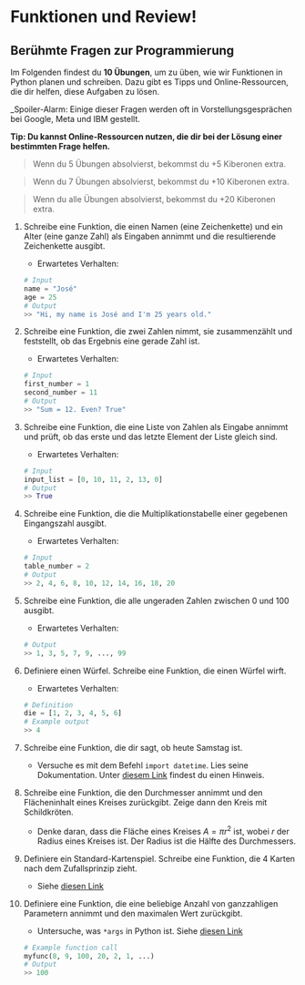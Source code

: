 # Funktionen und Review!

## Berühmte Fragen zur Programmierung

Im Folgenden findest du **10 Übungen**, um zu üben, wie wir Funktionen in Python planen und schreiben. 
Dazu gibt es Tipps und Online-Ressourcen, die dir helfen, diese Aufgaben zu lösen.

_Spoiler-Alarm: Einige dieser Fragen werden oft in Vorstellungsgesprächen bei Google, Meta und IBM gestellt.

**Tip: Du kannst Online-Ressourcen nutzen, die dir bei der Lösung einer bestimmten Frage helfen.**

> Wenn du 5 Übungen absolvierst, bekommst du +5 Kiberonen extra. 

> Wenn du 7 Übungen absolvierst, bekommst du +10 Kiberonen extra. 

> Wenn du alle Übungen absolvierst, bekommst du +20 Kiberonen extra. 

1. Schreibe eine Funktion, die einen Namen (eine Zeichenkette) und ein Alter (eine ganze Zahl) als Eingaben annimmt und die resultierende Zeichenkette ausgibt. 

    - Erwartetes Verhalten:
    
    ```python
    # Input
    name = "José"
    age = 25
    # Output
    >> "Hi, my name is José and I'm 25 years old."
    ```

2. Schreibe eine Funktion, die zwei Zahlen nimmt, sie zusammenzählt und feststellt, ob das Ergebnis eine gerade Zahl ist. 

    - Erwartetes Verhalten:
    
    ```python
    # Input
    first_number = 1
    second_number = 11
    # Output
    >> "Sum = 12. Even? True"
    ```

3. Schreibe eine Funktion, die eine Liste von Zahlen als Eingabe annimmt und prüft, ob das erste und das letzte Element der Liste gleich sind.

    - Erwartetes Verhalten:
    
    ```python
    # Input
    input_list = [0, 10, 11, 2, 13, 0]
    # Output
    >> True
    ```

4. Schreibe eine Funktion, die die Multiplikationstabelle einer gegebenen Eingangszahl ausgibt. 

    - Erwartetes Verhalten:
    
    ```python
    # Input
    table_number = 2
    # Output
    >> 2, 4, 6, 8, 10, 12, 14, 16, 18, 20
    ```

5. Schreibe eine Funktion, die alle ungeraden Zahlen zwischen 0 und 100 ausgibt. 

    - Erwartetes Verhalten:
    
    ```python
    # Output
    >> 1, 3, 5, 7, 9, ..., 99
    ```

6. Definiere einen Würfel. Schreibe eine Funktion, die einen Würfel wirft.

    - Erwartetes Verhalten:
    
    ```python
    # Definition
    die = [1, 2, 3, 4, 5, 6]
    # Example output
    >> 4
    ```

7. Schreibe eine Funktion, die dir sagt, ob heute Samstag ist. 

    - Versuche es mit dem Befehl ``import datetime``. Lies seine Dokumentation. Unter [diesem Link](https://www.delftstack.com/howto/python/python-datetime-day-of-week/) findest du einen Hinweis.

8. Schreibe eine Funktion, die den Durchmesser annimmt und den Flächeninhalt eines Kreises zurückgibt. Zeige dann den Kreis mit Schildkröten. 

    - Denke daran, dass die Fläche eines Kreises $A = \pi r^{2}$ ist, wobei $r$ der Radius eines Kreises ist. Der Radius ist die Hälfte des Durchmessers.

9. Definiere ein Standard-Kartenspiel. Schreibe eine Funktion, die 4 Karten nach dem Zufallsprinzip zieht. 

    - Siehe [diesen Link](https://en.wikipedia.org/wiki/Standard_52-card_deck)

10. Definiere eine Funktion, die eine beliebige Anzahl von ganzzahligen Parametern annimmt und den maximalen Wert zurückgibt. 

    - Untersuche, was ``*args`` in Python ist. Siehe [diesen Link](https://realpython.com/python-kwargs-and-args/)
    
    ```python
    # Example function call
    myfunc(8, 9, 100, 20, 2, 1, ...)
    # Output
    >> 100
    ```